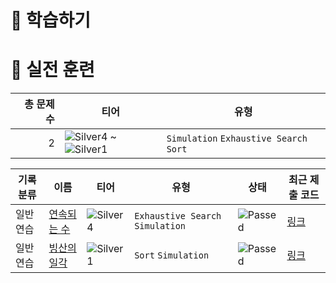 # 📖 학습하기

# 🥇 실전 훈련
|총 문제 수|티어|유형|
|---:|---|---|
|2|![Silver4][s4] ~ ![Silver1][s1]|`Simulation` `Exhaustive Search` `Sort`|

|기록분류|이름|티어|유형|상태|최근 제출 코드|
|---|---|---|---|---|---|
|일반 연습|[연속되는 수](https://www.codetree.ai/training-field/search/problems/continuous-number)|![Silver4][s4]|`Exhaustive Search` `Simulation`|![Passed][passed]|[링크](https://github.com/AhnDo0/codetree-TILs/blob/main/240405/%EC%97%B0%EC%86%8D%EB%90%98%EB%8A%94%20%EC%88%98/continuous-number.py)|
|일반 연습|[빙산의 일각](https://www.codetree.ai/training-field/search/problems/the-tip-of-the-iceberg)|![Silver1][s1]|`Sort` `Simulation`|![Passed][passed]|[링크](https://github.com/AhnDo0/codetree-TILs/blob/main/240405/%EB%B9%99%EC%82%B0%EC%9D%98%20%EC%9D%BC%EA%B0%81/the-tip-of-the-iceberg.py)|










[b5]: https://img.shields.io/badge/Bronze_5-%235D3E31.svg
[b4]: https://img.shields.io/badge/Bronze_4-%235D3E31.svg
[b3]: https://img.shields.io/badge/Bronze_3-%235D3E31.svg
[b2]: https://img.shields.io/badge/Bronze_2-%235D3E31.svg
[b1]: https://img.shields.io/badge/Bronze_1-%235D3E31.svg
[s5]: https://img.shields.io/badge/Silver_5-%23394960.svg
[s4]: https://img.shields.io/badge/Silver_4-%23394960.svg
[s3]: https://img.shields.io/badge/Silver_3-%23394960.svg
[s2]: https://img.shields.io/badge/Silver_2-%23394960.svg
[s1]: https://img.shields.io/badge/Silver_1-%23394960.svg
[g5]: https://img.shields.io/badge/Gold_5-%23FFC433.svg
[g4]: https://img.shields.io/badge/Gold_4-%23FFC433.svg
[g3]: https://img.shields.io/badge/Gold_3-%23FFC433.svg
[g2]: https://img.shields.io/badge/Gold_2-%23FFC433.svg
[g1]: https://img.shields.io/badge/Gold_1-%23FFC433.svg
[p5]: https://img.shields.io/badge/Platinum_5-%2376DDD8.svg
[p4]: https://img.shields.io/badge/Platinum_4-%2376DDD8.svg
[p3]: https://img.shields.io/badge/Platinum_3-%2376DDD8.svg
[p2]: https://img.shields.io/badge/Platinum_2-%2376DDD8.svg
[p1]: https://img.shields.io/badge/Platinum_1-%2376DDD8.svg
[passed]: https://img.shields.io/badge/Passed-%23009D27.svg
[failed]: https://img.shields.io/badge/Failed-%23D24D57.svg
[easy]: https://img.shields.io/badge/쉬움-%235cb85c.svg?for-the-badge
[medium]: https://img.shields.io/badge/보통-%23FFC433.svg?for-the-badge
[hard]: https://img.shields.io/badge/어려움-%23D24D57.svg?for-the-badge